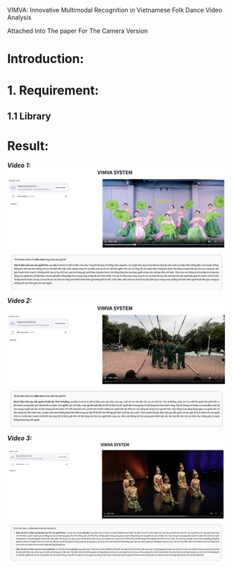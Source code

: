 VIMVA: Innovative Multimodal Recognition in
Vietnamese Folk Dance Video Analysis

Attached Into The paper For The Camera Version

# Introduction:

# 1. Requirement:
  ## 1.1 Library

# Result:
***Video 1:***
![Results1](./demo/demo1.jpg)

***Video 2:***
![Results2](./demo/demo2.jpg)

***Video 3:***
![Results3](./demo/demo3.1.jpg)





